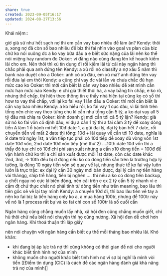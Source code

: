 ```yaml
---
share: true
created: 2023-09-05T16:17
updated: 2024-08-27T13:56
---
```

Khái niệm:: 

giờ giả sử như hết sạch nợ thì em cần vay bao nhiêu để làm ăn?
Kendy: thôi a, xong nợ đã
còn số bao nhiêu để biz thì fai nhìn vào goal vs plan của biz chứ ko nói xuông đc a
ko vay bừa đâu a
e biết sức nặng của lãi nên ko thể nói miệng hay random đc
Ooker: vì đằng nào cũng đang lên kế hoạch kiếm lãi cho em. Nên thôi thì xù tín dụng đi rồi kiếm lãi từ cái này
ngân hàng thì chắc phải qua anh đứng tên
Kendy: a xù rồi nó classify a nợ xấu 5 năm thì bank nào duyệt cho a
Ooker: anh có xù đâu, em xù mà?
anh đứng tên vay rồi đưa lại em thôi
Kendy: a cũng chỉ vay đc vài lần và chưa chắc đủ hạn mức cao ko
Ooker: thì mới cần biết là cần vay bao nhiêu để xét mình cần mức hạn mức nào
Kendy: e chỉ giả thiết thôi ha, a vay bằng tín chấp, e ko rõ, nhưng thế chấp, thì hiện theo thông tin e thấy nhà hiện tại cũng ko có sổ thì how to vay thế chấp, với lại ko fai vay 1 lần đâu a
Ooker: thì mới cần biết là cần vay bao nhiêu
Kendy: a ko hiểu rồi, ko fai vay 1 cục đâu, vì lãi tính trên tổng
nên chie vay theo từng chu kì cần
như tổng cần 5 tỷ, a ko dại vay all 5 tỷ đâu mà chia ra
Ooker: kinh doanh gì mới cần tới cả 5 tỷ lận?
Kendy: giả sử
nó ko fai vốn cố định đâu, ví dụ a cần 1 tỷ thì a fai cầm 3 tỷ để xoay dòng tiền
A làm 1 ổ bánh mì hết 10đ date 1, a gửi đại lý, đại lý bán hết 7 date, rồi chuyển tiền về mất 2 date thì tổng: 10đ + lãi quay về cần tới 10 date, nghĩa là 9 date trừ ngày 1st, a vẫn tiếp tục phải có 10đ tiếp đề xoay đủ vòng vốn
1st date 10đ vốn, 2nd date 10đ vốn tiếp (mẻ thứ 2) ….10th date 10đ vốn thì a thấy đó tuy chỉ có 10đ chi phí sản xuất nhưng a cần x10 dòng tiền = 100đ để vận hành
chứ ko thì a chỉ sản xuất được mỗi 1st date, còn các date khác 2nd, 3rd, → 10th đều bị ứ động nếu ko có dòng tiền sẵn
trên là trường hợp lý tưởng, là đúng 10 ngày tiền vốn sẽ quay về lại, nhưng thực tế ko fai vậy luôn luôn là trục trặc: ex đại lý cần 30 ngày mới bán được, đại lý cần nợ tiền hàng vài thángg, ship trễ hàng, tiền bị nghẽn …. thì nếu a ko có dòng tiền backup, a chết ngay
nó cực kì biến động, nên cái trên e ex 2 tỷ cần 5 tỷ nhanh vì e cầm đt chứ thực chất nó phải tính từ dòng tiền như trên meaning, bao lâu thì tiền gốc sẽ về lại tay mình
Kendy: a chuyển 10đ đi, thì bao lâu tiền về tay a
nên ko fai biz là tiền hàng only ko a, a mua hàng 100tr, nhưng để 100tr này về nó là 1 process rất bự và ko fai chỉ con số 100tr là số cuối cần


Ngân hàng cũng chẳng muốn lấy nhà, xã hội đen cũng chẳng muốn giết, chỉ hù thôi chứ nếu biết nói chuyện thì họ cũng nương. Xã hội đen dễ chơi hơn ngân hàng. Khi thoả thuận thì lập giấy

nên nói chuyện với ngân hàng
cần biết cụ thể mỗi tháng bao nhiêu lãi. Khó khăn: 
- khi đang bị áp lực trả nợ thì cũng không có thời gian để nói cho người khác biết tình hình nợ của mình 
- không muốn cho người khác biết tình hình nợ vì sợ bị nghĩ là mình vòi tiền
[[Điểm tín dụng (CIC) là cách để các ngân hàng đánh giá khả năng trả nợ của mình]]